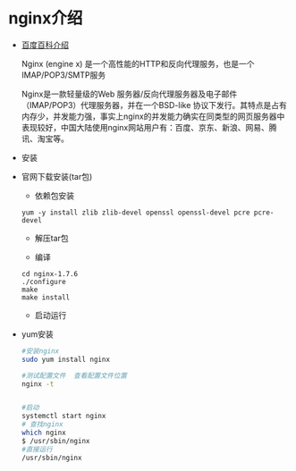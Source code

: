 # nginx介绍

- [百度百科介绍](https://baike.baidu.com/item/nginx/3817705)

    Nginx (engine x) 是一个高性能的HTTP和反向代理服务，也是一个IMAP/POP3/SMTP服务

    Nginx是一款轻量级的Web 服务器/反向代理服务器及电子邮件（IMAP/POP3）代理服务器，并在一个BSD-like 协议下发行。其特点是占有内存少，并发能力强，事实上nginx的并发能力确实在同类型的网页服务器中表现较好，中国大陆使用nginx网站用户有：百度、京东、新浪、网易、腾讯、淘宝等。

- 安装 


- 官网下载安装(tar包)

    - 依赖包安装
    ```
    yum -y install zlib zlib-devel openssl openssl-devel pcre pcre-devel
    ```

    - 解压tar包

    - 编译
    ```
    cd nginx-1.7.6
    ./configure   
    make
    make install  
    ```

    - 启动运行

- yum安装

    ```sh
    #安装nginx
    sudo yum install nginx 

    #测试配置文件  查看配置文件位置
    nginx -t


    #启动
    systemctl start nginx
    # 查找nginx
    which nginx
    $ /usr/sbin/nginx 
    #直接运行
    /usr/sbin/nginx

    ```